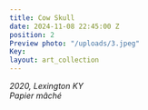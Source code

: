 ```yaml
---
title: Cow Skull
date: 2024-11-08 22:45:00 Z
position: 2
Preview photo: "/uploads/3.jpeg"
Key: 
layout: art_collection
---
```


*2020, Lexington KY* <br>
*Papier mâché*
